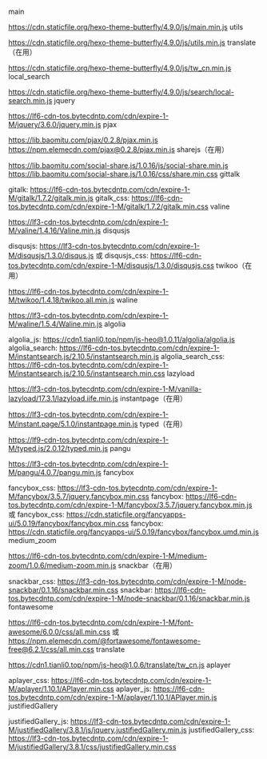 main

https://cdn.staticfile.org/hexo-theme-butterfly/4.9.0/js/main.min.js
utils

https://cdn.staticfile.org/hexo-theme-butterfly/4.9.0/js/utils.min.js
translate（在用）

https://cdn.staticfile.org/hexo-theme-butterfly/4.9.0/js/tw_cn.min.js
local_search

https://cdn.staticfile.org/hexo-theme-butterfly/4.9.0/js/search/local-search.min.js
jquery

https://lf6-cdn-tos.bytecdntp.com/cdn/expire-1-M/jquery/3.6.0/jquery.min.js
pjax

https://lib.baomitu.com/pjax/0.2.8/pjax.min.js
https://npm.elemecdn.com/pjax@0.2.8/pjax.min.js
sharejs（在用）

https://lib.baomitu.com/social-share.js/1.0.16/js/social-share.min.js
https://lib.baomitu.com/social-share.js/1.0.16/css/share.min.css
gittalk

gitalk: https://lf6-cdn-tos.bytecdntp.com/cdn/expire-1-M/gitalk/1.7.2/gitalk.min.js
gitalk_css: https://lf6-cdn-tos.bytecdntp.com/cdn/expire-1-M/gitalk/1.7.2/gitalk.min.css
valine

https://lf3-cdn-tos.bytecdntp.com/cdn/expire-1-M/valine/1.4.16/Valine.min.js
disqusjs

disqusjs: https://lf3-cdn-tos.bytecdntp.com/cdn/expire-1-M/disqusjs/1.3.0/disqus.js
或
disqusjs_css: https://lf6-cdn-tos.bytecdntp.com/cdn/expire-1-M/disqusjs/1.3.0/disqusjs.css
twikoo（在用）

https://lf6-cdn-tos.bytecdntp.com/cdn/expire-1-M/twikoo/1.4.18/twikoo.all.min.js
waline

https://lf3-cdn-tos.bytecdntp.com/cdn/expire-1-M/waline/1.5.4/Waline.min.js
algolia

algolia_js: https://cdn1.tianli0.top/npm/js-heo@1.0.11/algolia/algolia.js
algolia_search: https://lf6-cdn-tos.bytecdntp.com/cdn/expire-1-M/instantsearch.js/2.10.5/instantsearch.min.js
algolia_search_css: https://lf6-cdn-tos.bytecdntp.com/cdn/expire-1-M/instantsearch.js/2.10.5/instantsearch.min.css
lazyload

https://lf3-cdn-tos.bytecdntp.com/cdn/expire-1-M/vanilla-lazyload/17.3.1/lazyload.iife.min.js
instantpage（在用）

https://lf3-cdn-tos.bytecdntp.com/cdn/expire-1-M/instant.page/5.1.0/instantpage.min.js
typed（在用）

https://lf9-cdn-tos.bytecdntp.com/cdn/expire-1-M/typed.js/2.0.12/typed.min.js
pangu

https://lf3-cdn-tos.bytecdntp.com/cdn/expire-1-M/pangu/4.0.7/pangu.min.js
fancybox

fancybox_css: https://lf3-cdn-tos.bytecdntp.com/cdn/expire-1-M/fancybox/3.5.7/jquery.fancybox.min.css
fancybox: https://lf6-cdn-tos.bytecdntp.com/cdn/expire-1-M/fancybox/3.5.7/jquery.fancybox.min.js
或
fancybox_css: https://cdn.staticfile.org/fancyapps-ui/5.0.19/fancybox/fancybox.min.css
fancybox: https://cdn.staticfile.org/fancyapps-ui/5.0.19/fancybox/fancybox.umd.min.js
medium_zoom

https://lf6-cdn-tos.bytecdntp.com/cdn/expire-1-M/medium-zoom/1.0.6/medium-zoom.min.js
snackbar（在用）

snackbar_css: https://lf3-cdn-tos.bytecdntp.com/cdn/expire-1-M/node-snackbar/0.1.16/snackbar.min.css
snackbar: https://lf6-cdn-tos.bytecdntp.com/cdn/expire-1-M/node-snackbar/0.1.16/snackbar.min.js
fontawesome

https://lf6-cdn-tos.bytecdntp.com/cdn/expire-1-M/font-awesome/6.0.0/css/all.min.css
或
https://npm.elemecdn.com/@fortawesome/fontawesome-free@6.2.1/css/all.min.css
translate

https://cdn1.tianli0.top/npm/js-heo@1.0.6/translate/tw_cn.js
aplayer

aplayer_css: https://lf6-cdn-tos.bytecdntp.com/cdn/expire-1-M/aplayer/1.10.1/APlayer.min.css
aplayer_js: https://lf6-cdn-tos.bytecdntp.com/cdn/expire-1-M/aplayer/1.10.1/APlayer.min.js
justifiedGallery

justifiedGallery_js: https://lf3-cdn-tos.bytecdntp.com/cdn/expire-1-M/justifiedGallery/3.8.1/js/jquery.justifiedGallery.min.js
justifiedGallery_css: https://lf3-cdn-tos.bytecdntp.com/cdn/expire-1-M/justifiedGallery/3.8.1/css/justifiedGallery.min.css
